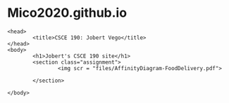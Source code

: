 # Mico2020.github.io
<!DOCTYPE html>
<html>

    <head>
            <title>CSCE 190: Jobert Vego</title>
    </head>
    <body>
            <h1>Jobert's CSCE 190 site</h1>
            <section class="assignment">
                    <img scr = "files/AffinityDiagram-FoodDelivery.pdf">
                    
            </section>

    </body>
</html>
